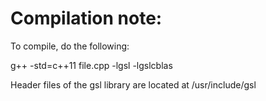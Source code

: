 # Compilation note:

To compile, do the following:
<!-- gcc <filename> -lgsl -lgslcblas -->
g++ -std=c++11 file.cpp -lgsl -lgslcblas

Header files of the gsl library are located at /usr/include/gsl
